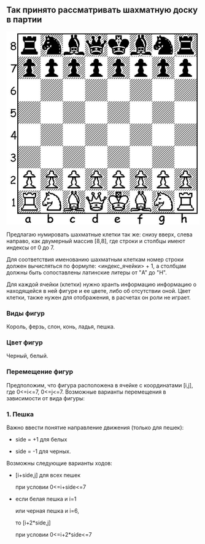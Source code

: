 ## Так принято рассматривать шахматную доску в партии

![chessBoard.jpg](Images\chessBoard.jpg)

Предлагаю нумировать шахматные клетки так же: снизу вверх, слева направо, как двумерный массив [8,8], где строки и столбцы имеют индексы от 0 до 7.

Для соответствия именованию шахматным клеткам номер строки должен вычисляться по формуле: <индекс_ячейки> + 1, а столбцам должны быть сопоставлены латинские литеры от "A" до "H".

Для каждой ячейки (клетки) нужно хранть информацию информацию о находящейся в ней фигуре и ее цвете, либо об отсутствии оной. Цвет клетки, также нужен для отображения, в расчетах он роли не играет.

### Виды фигур

Король, ферзь, слон, конь, ладья, пешка.

### Цвет фигур

Черный, белый.

### Перемещение фигур

Предположим, что фигура расположена в ячейке с координатами [i,j], где 0<=i<=7, 0<=j<=7. Возможные варианты перемещения в зависимости от вида фигуры:

### 1. Пешка

Важно ввести понятие направление движения (только для пешек):

- side = +1 для белых

- side = -1 для черных.

Возможны следующие варианты ходов:

- [i+side,j] для всех пешек

  при условии 0<=i+side<=7

- если белая пешка и i=1

  или черная пешка и i=6,

  то [i+2*side,j]

  при условии 0<=i+2\*side<=7
